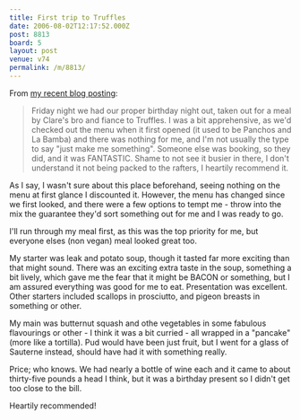 ```yaml
---
title: First trip to Truffles
date: 2006-08-02T12:17:52.000Z
post: 8813
board: 5
layout: post
venue: v74
permalink: /m/8813/
---
```

From <a href="http://www.clarkeology.com/blog/87/96//Nice-long-weekend-in-Sandgate-Folkeston.html" title="Detailing our trip to Truffles and a few other things">my recent blog posting</a>: <blockquote>Friday night we had our proper birthday night out, taken out for a meal by Clare's bro and fiance to Truffles. I was a bit apprehensive, as we'd checked out the menu when it first opened (it used to be Panchos and La Bamba) and there was nothing for me, and I'm not usually the type to say "just make me something". Someone else was booking, so they did, and it was FANTASTIC. Shame to not see it busier in there, I don't understand it not being packed to the rafters, I heartily recommend it.</blockquote>
As I say, I wasn't sure about this place beforehand, seeing nothing on the menu at first glance I discounted it. However, the menu has changed since we first looked, and there were a few options to tempt me - throw into the mix the guarantee they'd sort something out for me and I was ready to go.

I'll run through my meal first, as this was the top priority for me, but everyone elses (non vegan) meal looked great too.

My starter was leak and potato soup, though it tasted far more exciting than that might sound. There was an exciting extra taste in the soup, something a bit lively, which gave me the fear that it might be BACON or something, but I am assured everything was good for me to eat. Presentation was excellent. Other starters included scallops in prosciutto, and pigeon breasts in something or other.

My main was butternut squash and othe vegetables in some fabulous flavourings or other - I think it was a bit curried - all wrapped in a "pancake" (more like a tortilla). Pud would have been just fruit, but I went for a glass of Sauterne instead, should have had it with something really.

Price; who knows. We had nearly a bottle of wine each and it came to about thirty-five pounds a head I think, but it was a birthday present so I didn't get too close to the bill.

Heartily recommended!

